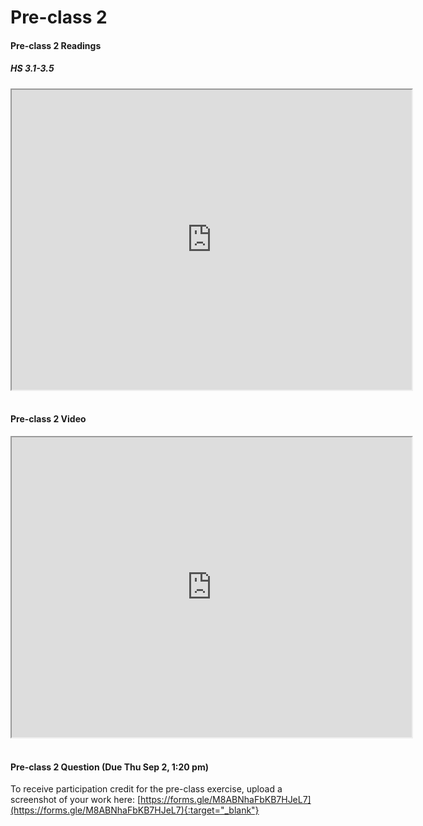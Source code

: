 # Pre-class 2

#### Pre-class 2 Readings

##### HS 3.1-3.5
<iframe src="https://drive.google.com/file/d/1lC4GySp0Zv_JtMuKcZAx97luvC8gS32z/preview" width="640" height="480" resize="both" overflow="auto" allowfullscreen>
</iframe>

<br>
<br>

#### Pre-class 2 Video

<iframe src="https://drive.google.com/file/d/1QI4QClKTP7DMXUtRP5dtewwfi-q3jdW0/preview" width="640" height="480" allowfullscreen>
</iframe>

<br>
<br>

#### Pre-class 2 Question (Due Thu Sep 2, 1:20 pm)

To receive participation credit for the pre-class exercise, upload a screenshot of your work here:
[https://forms.gle/M8ABNhaFbKB7HJeL7](https://forms.gle/M8ABNhaFbKB7HJeL7){:target="_blank"}


<br>



